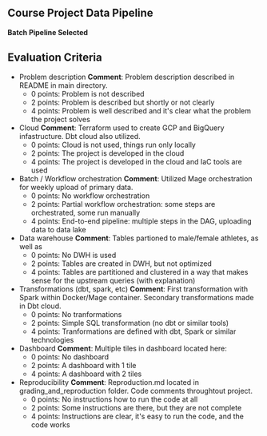 ## Course Project Data Pipeline 

**Batch Pipeline Selected**

## Evaluation Criteria

* Problem description
**Comment**: Problem description described in README in main directory. 
    * 0 points: Problem is not described
    * 2 points: Problem is described but shortly or not clearly 
    * 4 points: Problem is well described and it's clear what the problem the project solves
* Cloud
**Comment**: Terraform used to create GCP and BigQuery infastructure. Dbt cloud also utilized. 
    * 0 points: Cloud is not used, things run only locally
    * 2 points: The project is developed in the cloud
    * 4 points: The project is developed in the cloud and IaC tools are used
* Batch / Workflow orchestration
**Comment**: Utilized Mage orchestration for weekly upload of primary data.
    * 0 points: No workflow orchestration
    * 2 points: Partial workflow orchestration: some steps are orchestrated, some run manually
    * 4 points: End-to-end pipeline: multiple steps in the DAG, uploading data to data lake
* Data warehouse
**Comment**: Tables partioned to male/female athletes, as well as 
    * 0 points: No DWH is used
    * 2 points: Tables are created in DWH, but not optimized
    * 4 points: Tables are partitioned and clustered in a way that makes sense for the upstream queries (with explanation)
* Transformations (dbt, spark, etc)
**Comment**: First transformation with Spark within Docker/Mage container. Secondary transformations made in Dbt cloud.
    * 0 points: No tranformations
    * 2 points: Simple SQL transformation (no dbt or similar tools)
    * 4 points: Tranformations are defined with dbt, Spark or similar technologies
* Dashboard
**Comment**: Multiple tiles in dashboard located here: 
    * 0 points: No dashboard
    * 2 points: A dashboard with 1 tile
    * 4 points: A dashboard with 2 tiles
* Reproducibility
**Comment**: Reproduction.md located in grading_and_reproduction folder. Code comments throughtout project.
    * 0 points: No instructions how to run the code at all
    * 2 points: Some instructions are there, but they are not complete
    * 4 points: Instructions are clear, it's easy to run the code, and the code works
